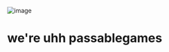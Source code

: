 ![image](https://github.com/user-attachments/assets/ed1775e3-e3a7-4972-9d2e-bc3949336cc0)

# we're uhh passablegames
